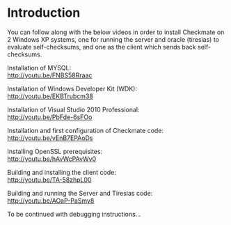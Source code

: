 # Introduction #

You can follow along with the below videos in order to install Checkmate on 2 Windows XP systems, one for running the server and oracle (tiresias) to evaluate self-checksums, and one as the client which sends back self-checksums.

Installation of MYSQL:<br>
<a href='http://youtu.be/FNBS58Rraac'>http://youtu.be/FNBS58Rraac</a>

Installation of Windows Developer Kit (WDK):<br>
<a href='http://youtu.be/EKBTrubcm38'>http://youtu.be/EKBTrubcm38</a>

Installation of Visual Studio 2010 Professional:<br>
<a href='http://youtu.be/PbFde-6sFOo'>http://youtu.be/PbFde-6sFOo</a>

Installation and first configuration of Checkmate code:<br>
<a href='http://youtu.be/vEnB7EPAoDs'>http://youtu.be/vEnB7EPAoDs</a>

Installing OpenSSL prerequisites:<br>
<a href='http://youtu.be/hAvWcPAvWv0'>http://youtu.be/hAvWcPAvWv0</a>

Building and installing the client code:<br>
<a href='http://youtu.be/TA-58zhpL00'>http://youtu.be/TA-58zhpL00</a>

Building and running the Server and Tiresias code: <br>
<a href='http://youtu.be/AOaP-PaSmy8'>http://youtu.be/AOaP-PaSmy8</a>


To be continued with debugging instructions...